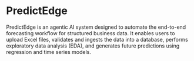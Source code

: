 # PredictEdge
PredictEdge is an agentic AI system designed to automate the end-to-end forecasting workflow for structured business data. It enables users to upload Excel files, validates and ingests the data into a database, performs exploratory data analysis (EDA), and generates future predictions using regression and time series models.
